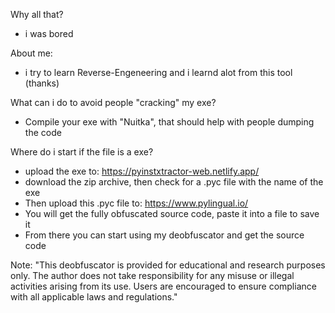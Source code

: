 Why all that? 
- i was bored

About me: 
- i try to learn Reverse-Engeneering and i learnd alot from this tool (thanks)

What can i do to avoid people "cracking" my exe?
- Compile your exe with "Nuitka", that should help with people dumping the code

Where do i start if the file is a exe? 
- upload the exe to: https://pyinstxtractor-web.netlify.app/
- download the zip archive, then check for a .pyc file with the name of the exe
- Then upload this .pyc file to: https://www.pylingual.io/
- You will get the fully obfuscated source code, paste it into a file to save it
- From there you can start using my deobfuscator and get the source code



Note: "This deobfuscator is provided for educational and research purposes only. The author does not take responsibility for any misuse or illegal activities arising from its use. Users are encouraged to ensure compliance with all applicable laws and regulations."
